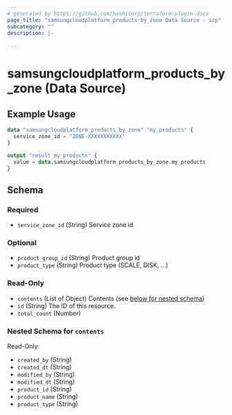```yaml
---
# generated by https://github.com/hashicorp/terraform-plugin-docs
page_title: "samsungcloudplatform_products_by_zone Data Source - scp"
subcategory: ""
description: |-
  
---
```


# samsungcloudplatform_products_by_zone (Data Source)



## Example Usage

```terraform
data "samsungcloudplatform_products_by_zone" "my_products" {
  service_zone_id = "ZONE-XXXXXXXXXXX"
}

output "result_my_products" {
  value = data.samsungcloudplatform_products_by_zone.my_products
}
```

<!-- schema generated by tfplugindocs -->
## Schema

### Required

- `service_zone_id` (String) Service zone id

### Optional

- `product_group_id` (String) Product group id
- `product_type` (String) Product type (SCALE, DISK, ...)

### Read-Only

- `contents` (List of Object) Contents (see [below for nested schema](#nestedatt--contents))
- `id` (String) The ID of this resource.
- `total_count` (Number)

<a id="nestedatt--contents"></a>
### Nested Schema for `contents`

Read-Only:

- `created_by` (String)
- `created_dt` (String)
- `modified_by` (String)
- `modified_dt` (String)
- `product_id` (String)
- `product_name` (String)
- `product_type` (String)


